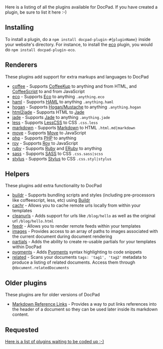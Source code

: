 Here is a listing of all the plugins available for DocPad. If you have created a plugin, be sure to list it here :-)

## Installing

To install a plugin, do a `npm install docpad-plugin-#{pluginName}` inside your website's directory. For instance, to install the [eco](https://github.com/bevry/docpad-extras/blob/plugins/eco/) plugin, you would do `npm install docpad-plugin-eco`.


## Renderers

These plugins add support for extra markups and languages to DocPad

- [coffee](https://github.com/bevry/docpad-extras/blob/plugins/coffee/) - Supports [CoffeeKup](http://coffeekup.org/) to anything and from HTML, and [CoffeeScript](http://jashkenas.github.com/coffee-script/) to and from JavaScript
- [eco](https://github.com/bevry/docpad-extras/blob/plugins/eco/) - Supports [Eco](https://github.com/sstephenson/eco) to anything `.anything.eco`
- [haml](https://github.com/bevry/docpad-extras/blob/plugins/haml/) - Supports [HAML](http://haml-lang.com/) to anything `.anything.haml`
- [hogan](https://github.com/bevry/docpad-extras/blob/plugins/hogan/) - Supports [Hogan/Mustache](http://twitter.github.com/hogan.js/) to anything `.anything.hogan`
- [html2jade](https://github.com/bevry/docpad-extras/tree/master/plugins/html2jade) - Supports HTML to [Jade](http://jade-lang.com/)
- [jade](https://github.com/bevry/docpad-extras/blob/plugins/jade/) - Supports [Jade](http://jade-lang.com/) to anything `.anything.jade`
- [less](https://github.com/bevry/docpad-extras/blob/plugins/less/) - Supports [LessCSS](http://lesscss.org/) to CSS `.css.less`
- [markdown](https://github.com/bevry/docpad-extras/blob/plugins/markdown/) - Supports [Markdown](ttp://daringfireball.net/projects/markdown/basics) to HTML `.html.md|markdown`
- [move](https://github.com/bevry/docpad-extras/tree/master/plugins/move) - Supports [Move](http://movelang.org/) to JavaScript
- [php](https://github.com/bevry/docpad-extras/tree/master/plugins/php) - Supports [PHP](http://php.net/) to anything
- [roy](https://github.com/bevry/docpad-extras/tree/master/plugins/roy) - Supports [Roy](http://roy.brianmckenna.org/) to JavaScript
- [ruby](https://github.com/bevry/docpad-extras/tree/master/plugins/php) - Supports [Ruby](http://www.ruby-lang.org/) and [ERuby](http://en.wikipedia.org/wiki/ERuby) to anything
- [sass](https://github.com/bevry/docpad-extras/blob/plugins/sass/) - Supports [SASS](http://sass-lang.com/) to CSS `.css.sass|scss`
- [stylus](https://github.com/bevry/docpad-extras/blob/plugins/stylus/) - Supports [Stylus](http://learnboost.github.com/stylus/) to CSS `.css.styl|stylus`


## Helpers

These plugins add extra functionality to DocPad

- [buildr](https://github.com/bevry/docpad-extras/blob/master/plugins/buildr/) - Supports bundling scripts and styles (including pre-processors like coffeescript, less, etc) using [Buildr](https://github.com/bevry/buildr.npm)
- [cachr](https://github.com/bevry/docpad-extras/blob/plugins/cachr/) - Allows you to cache remote urls locally from within your templates
- [cleanurls](https://github.com/bevry/docpad-extras/blob/plugins/cleanurls/) - Adds support for urls like `/blog/hello` as well as the original url `/blog/hello.html`
- [feedr](https://github.com/bevry/docpad-extras/blob/plugins/feedr/) - Allows you to render remote feeds within your templates
- [images](https://github.com/bevry/docpad-extras/blob/master/plugins/images/) - Provides access to an array of paths to images associated with the current document during document rendering
- [partials](https://github.com/bevry/docpad-extras/blob/plugins/partials/) - Adds the ability to create re-usable partials for your templates within DocPad
- [pygments](https://github.com/bevry/docpad-extras/blob/plugins/pygments/) - Adds [Pygments](http://pygments.org/) syntax highlighting to code snippets
- [related](https://github.com/bevry/docpad-extras/blob/plugins/related/) - Scans your documents `tags: 'tag1', 'tag2'` metadata to produce a listing of related documents. Access them through `@document.relatedDocuments`


## Older plugins

These plugins are for older versions of DocPad

- [Markdown Reference Links](https://github.com/Delapouite/docpad-markdownreferencelinks) - Provides a way to put links references into the header of a document so they can be used later inside its markdown content.


## Requested

[Here is a list of plugins waiting to be coded up :-)](https://github.com/bevry/docpad/issues?labels=plugin&sort=created&direction=desc&state=open&page=1)
